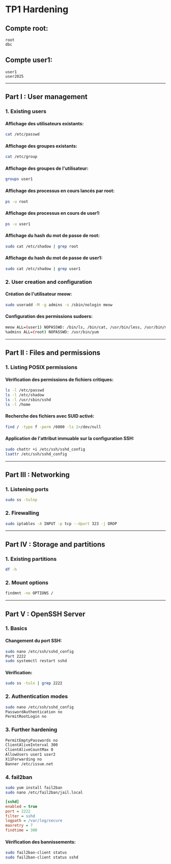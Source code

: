 # TP1 Hardening

## Compte root:
```
root
dbc
```

## Compte user1:
```
user1
user2025
```

---

## Part I : User management

### 1. Existing users

#### Affichage des utilisateurs existants:
```bash
cat /etc/passwd
```
#### Affichage des groupes existants:
```bash
cat /etc/group
```
#### Affichage des groupes de l'utilisateur:
```bash
groups user1
```
#### Affichage des processus en cours lancés par root:
```bash
ps -u root
```
#### Affichage des processus en cours de user1:
```bash
ps -u user1
```
#### Affichage du hash du mot de passe de root:
```bash
sudo cat /etc/shadow | grep root
```
#### Affichage du hash du mot de passe de user1:
```bash
sudo cat /etc/shadow | grep user1
```

### 2. User creation and configuration

#### Création de l'utilisateur meow:
```bash
sudo useradd -M -g admins -s /sbin/nologin meow
```
#### Configuration des permissions sudoers:
```bash
meow ALL=(user1) NOPASSWD: /bin/ls, /bin/cat, /usr/bin/less, /usr/bin/more
%admins ALL=(root) NOPASSWD: /usr/bin/yum
```

---

## Part II : Files and permissions

### 1. Listing POSIX permissions

#### Vérification des permissions de fichiers critiques:
```bash
ls -l /etc/passwd
ls -l /etc/shadow
ls -l /usr/sbin/sshd
ls -l /home
```

#### Recherche des fichiers avec SUID activé:
```bash
find / -type f -perm /6000 -ls 2>/dev/null
```

#### Application de l'attribut immuable sur la configuration SSH:
```bash
sudo chattr +i /etc/ssh/sshd_config
lsattr /etc/ssh/sshd_config
```

---

## Part III : Networking

### 1. Listening ports
```bash
sudo ss -tulnp
```

### 2. Firewalling
```bash
sudo iptables -A INPUT -p tcp --dport 323 -j DROP
```

---

## Part IV : Storage and partitions

### 1. Existing partitions
```bash
df -h
```

### 2. Mount options
```bash
findmnt -no OPTIONS /
```

---

## Part V : OpenSSH Server

### 1. Basics

#### Changement du port SSH:
```bash
sudo nano /etc/ssh/sshd_config
Port 2222
sudo systemctl restart sshd
```

#### Vérification:
```bash
sudo ss -tuln | grep 2222
```

### 2. Authentication modes
```bash
sudo nano /etc/ssh/sshd_config
PasswordAuthentication no
PermitRootLogin no
```

### 3. Further hardening
```bash
PermitEmptyPasswords no
ClientAliveInterval 300
ClientAliveCountMax 0
AllowUsers user1 user2
X11Forwarding no
Banner /etc/issue.net
```

### 4. fail2ban
```bash
sudo yum install fail2ban
sudo nano /etc/fail2ban/jail.local
```
```ini
[sshd]
enabled = true
port = 2222
filter = sshd
logpath = /var/log/secure
maxretry = 7
findtime = 300
```

#### Vérification des bannissements:
```bash
sudo fail2ban-client status
sudo fail2ban-client status sshd
```
